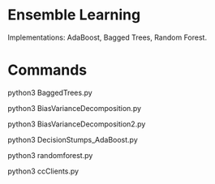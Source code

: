 
# Ensemble Learning

Implementations: AdaBoost, Bagged Trees, Random Forest.


# Commands

python3 BaggedTrees.py

python3 BiasVarianceDecomposition.py

python3 BiasVarianceDecomposition2.py

python3 DecisionStumps_AdaBoost.py

python3 randomforest.py

python3 ccClients.py